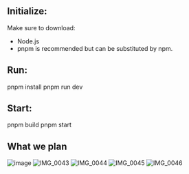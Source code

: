 ## Initialize:
  Make sure to download:
  - Node.js
  - pnpm is recommended but can be substituted by npm.

## Run: 
  pnpm install
  pnpm run dev

## Start: 
  pnpm build
  pnpm start

## What we plan
![image](https://github.com/chaunmt/Interactive-Prerequisite-Flowchart/assets/37993386/1d5657a3-0235-44bb-9672-93f383c5a9a0)
![IMG_0043](https://github.com/chaunmt/Interactive-Prerequisite-Flowchart/assets/37993386/6b9ef3f6-acbe-4a73-ad99-6a195b50adc9)
![IMG_0044](https://github.com/chaunmt/Interactive-Prerequisite-Flowchart/assets/37993386/278d2c7e-72f7-424d-9dfe-2a98fb8b7c49)
![IMG_0045](https://github.com/chaunmt/Interactive-Prerequisite-Flowchart/assets/37993386/fbdb73d4-5ba5-49f5-a348-97606e79f772)
![IMG_0046](https://github.com/chaunmt/Interactive-Prerequisite-Flowchart/assets/37993386/7d1c4636-e882-4297-91cc-8eae3076d1fe)